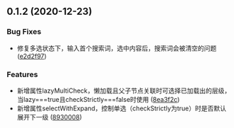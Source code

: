 ## 0.1.2 (2020-12-23)


### Bug Fixes

* 修复多选状态下，输入首个搜索词，选中内容后，搜索词会被清空的问题 ([e2d2f97](https://github.com/vueblocks/elp-cascader/commit/e2d2f97c6cf8d1d4dcc5916eb47abd1e80ba68b9))


### Features

* 新增属性lazyMultiCheck，懒加载且父子节点关联时可选择已加载出的层级，当lazy===true且checkStrictly===false时使用 ([8ea3f2c](https://github.com/vueblocks/elp-cascader/commit/8ea3f2c334fadcd7edc2fe009273fbd64211b7b5))
* 新增属性selectWithExpand，控制单选（checkStrictly为true）时是否默认展开下一级 ([8930008](https://github.com/vueblocks/elp-cascader/commit/893000814c1cb3c9c1a61a43dca2ee0a998d6fcc))



